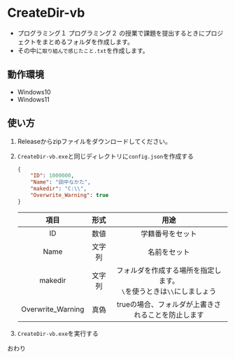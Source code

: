 # CreateDir-vb
* プログラミング１ プログラミング２ の授業で課題を提出するときにプロジェクトをまとめるフォルダを作成します。
* その中に`取り組んで感じたこと.txt`を作成します。

## 動作環境
* Windows10
* Windows11

## 使い方
1. Releaseからzipファイルをダウンロードしてください。

2. `CreateDir-vb.exe`と同じディレクトリに`config.json`を作成する
    ```json
    {
        "ID": 1000000,
        "Name": "田中なかた",
        "makedir": "C:\\",
        "Overwrite_Warning": true
    }
    ```
    |項目|形式|用途|
    |:---:|:---:|:---:|
    |ID|数値|学籍番号をセット|
    |Name|文字列|名前をセット|
    |makedir|文字列|フォルダを作成する場所を指定します。<br>`\`を使うときは`\\`にしましょう|
    |Overwrite_Warning|真偽|trueの場合、フォルダが上書きされることを防止します|

3. `CreateDir-vb.exe`を実行する

おわり
